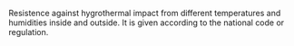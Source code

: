 Resistence against hygrothermal impact from different temperatures and humidities inside and outside. It is given according to the national code or regulation.

